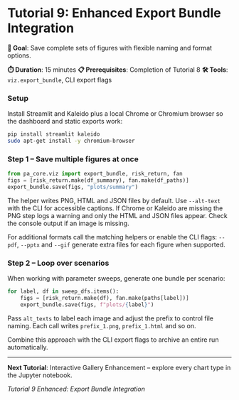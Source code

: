 # Tutorial 9: Enhanced Export Bundle Integration

**🎯 Goal**: Save complete sets of figures with flexible naming and format options.

**⏱️ Duration**: 15 minutes
**📋 Prerequisites**: Completion of Tutorial 8
**🛠️ Tools**: `viz.export_bundle`, CLI export flags

### Setup

Install Streamlit and Kaleido plus a local Chrome or Chromium browser so the dashboard and static exports work:

```bash
pip install streamlit kaleido
sudo apt-get install -y chromium-browser
```

### Step 1 – Save multiple figures at once

```python
from pa_core.viz import export_bundle, risk_return, fan
figs = [risk_return.make(df_summary), fan.make(df_paths)]
export_bundle.save(figs, "plots/summary")
```

The helper writes PNG, HTML and JSON files by default. Use `--alt-text` with the CLI for accessible captions.
If Chrome or Kaleido are missing the PNG step logs a warning and only the HTML
and JSON files appear. Check the console output if an image is missing.

For additional formats call the matching helpers or enable the CLI flags:
`--pdf`, `--pptx` and `--gif` generate extra files for each figure when
supported.

### Step 2 – Loop over scenarios

When working with parameter sweeps, generate one bundle per scenario:

```python
for label, df in sweep_dfs.items():
    figs = [risk_return.make(df), fan.make(paths[label])]
    export_bundle.save(figs, f"plots/{label}")
```
Pass `alt_texts` to label each image and adjust the prefix to control file naming. Each call writes `prefix_1.png`, `prefix_1.html` and so on.

Combine this approach with the CLI export flags to archive an entire run automatically.

---

**Next Tutorial**: Interactive Gallery Enhancement – explore every chart type in the Jupyter notebook.

*Tutorial 9 Enhanced: Export Bundle Integration*
